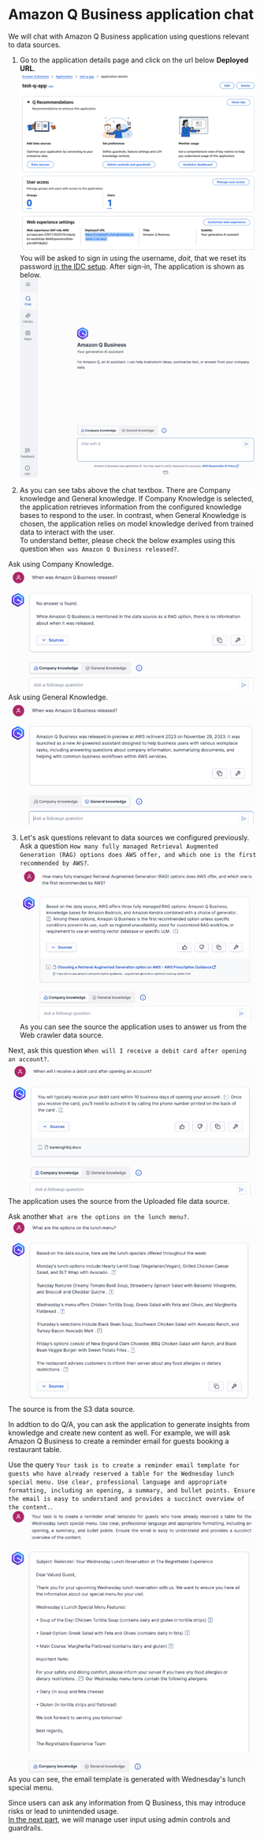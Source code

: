 # Amazon Q Business application chat
We will chat with Amazon Q Business application using questions relevant to data sources.

1. Go to the application details page and click on the url below **Deployed URL**.  
![chat-1](./img/chat-1.png)
You will be asked to sign in using the username, *doit*, that we reset its password [in the IDC setup](../q-app/README.md#iam-identity-center-setup).  After sign-in, The application is shown as below.  
![chat-2](./img/chat-2.png)  

2. As you can see tabs above the chat textbox. There are Company knowledge and General knowledge. If Company Knowledge is selected, the application retrieves information from the configured knowledge bases to respond to the user. In contrast, when General Knowledge is chosen, the application relies on model knowledge derived from trained data to interact with the user.  
To understand better, please check the below examples using this question `When was Amazon Q Business released?`.   

Ask using Company Knowledge.  
![chat-3](./img/chat-3.png)  
Ask using General Knowledge.  
![chat-4](./img/chat-4.png)  

3. Let's ask questions relevant to data sources we configured previously.  
Ask a question `How many fully managed Retrieval Augmented Generation (RAG) options does AWS offer, and which one is the first recommended by AWS?`.  
![chat-5](./img/chat-5.png)  
As you can see the source the application uses to answer us from the Web crawler data source.  

Next, ask this question `When will I receive a debit card after opening an account?`.  
![chat-6](./img/chat-6.png)  
The application uses the source from the Uploaded file data source.  

Ask another `What are the options on the lunch menu?`.  
![chat-7](./img/chat-7.png)  
The source is from the S3 data source.  

In addtion to do Q/A, you can ask the application to generate insights from knowledge and create new content as well. For example, we will ask Amazon Q Business to create a reminder email for guests booking a restaurant table.

Use the query `Your task is to create a reminder email template for guests who have already reserved a table for the Wednesday lunch special menu. Use clear, professional language and appropriate formatting, including an opening, a summary, and bullet points. Ensure the email is easy to understand and provides a succinct overview of the content.`.   
![chat-8](./img/chat-8.png)  
As you can see, the email template is generated with Wednesday's lunch special menu.

Since users can ask any information from Q Business, this may introduce risks or lead to unintended usage.  
[In the next part](../guardrail), we will manage user input using admin controls and guardrails.
